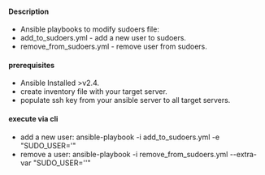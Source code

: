 
#### Description

- Ansible playbooks to modify sudoers file:
- add_to_sudoers.yml - add a new user to sudoers.
- remove_from_sudoers.yml - remove user from sudoers.


#### prerequisites

- Ansible Installed >v2.4.
- create inventory file with your target server.
- populate ssh key from your ansible server to all target servers.

#### execute via cli

- add a new user: ansible-playbook -i <your inventory file> add_to_sudoers.yml -e "SUDO_USER='<you new user>"
- remove a user: ansible-playbook -i <your inventory file> remove_from_sudoers.yml --extra-var "SUDO_USER='<user to remove>'"
